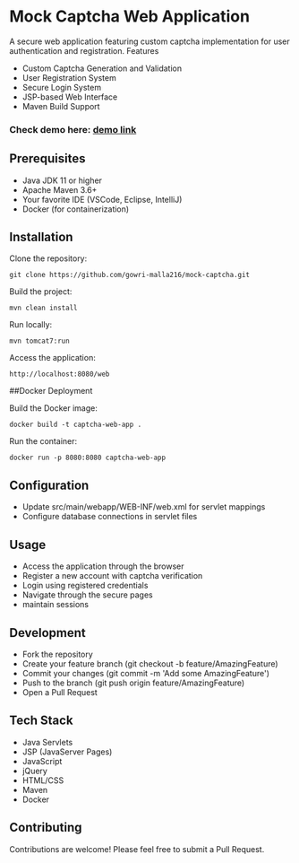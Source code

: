 # Mock Captcha Web Application
A secure web application featuring custom captcha implementation for user authentication and registration.
Features

- Custom Captcha Generation and Validation
- User Registration System
- Secure Login System
- JSP-based Web Interface
- Maven Build Support

### Check demo here: [demo link](https://gowri-malla216.github.io/mock-captcha/)

## Prerequisites

- Java JDK 11 or higher
- Apache Maven 3.6+
- Your favorite IDE (VSCode, Eclipse, IntelliJ)
- Docker (for containerization)

## Installation

Clone the repository:
```
git clone https://github.com/gowri-malla216/mock-captcha.git
```

Build the project:
```
mvn clean install
```

Run locally:
```
mvn tomcat7:run
```

Access the application:
```
http://localhost:8080/web
```

##Docker Deployment

Build the Docker image:
```
docker build -t captcha-web-app .
```

Run the container:
```
docker run -p 8080:8080 captcha-web-app
```

## Configuration

- Update src/main/webapp/WEB-INF/web.xml for servlet mappings
- Configure database connections in servlet files

## Usage

- Access the application through the browser
- Register a new account with captcha verification
- Login using registered credentials
- Navigate through the secure pages
- maintain sessions

## Development

- Fork the repository
- Create your feature branch (git checkout -b feature/AmazingFeature)
- Commit your changes (git commit -m 'Add some AmazingFeature')
- Push to the branch (git push origin feature/AmazingFeature)
- Open a Pull Request

## Tech Stack

- Java Servlets
- JSP (JavaServer Pages)
- JavaScript
- jQuery
- HTML/CSS
- Maven
- Docker

## Contributing
Contributions are welcome! Please feel free to submit a Pull Request.
